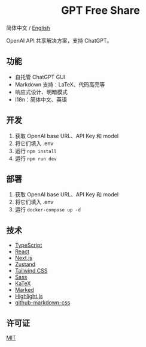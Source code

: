 <h1 align="center">GPT Free Share</h1>

简体中文 / [English](./README.md)

OpenAI API 共享解决方案，支持 ChatGPT。

## 功能

- 自托管 ChatGPT GUI
- Markdown 支持：LaTeX、代码高亮等
- 响应式设计、明暗模式
- I18n：简体中文、英语

## 开发

1. 获取 OpenAI base URL、API Key 和 model
2. 将它们填入 .env
3. 运行 `npm install`
4. 运行 `npm run dev`

## 部署

1. 获取 OpenAI base URL、API Key 和 model
2. 将它们填入 .env
3. 运行 `docker-compose up -d`

## 技术

- [TypeScript](https://www.typescriptlang.org/)
- [React](https://react.dev/)
- [Next.js](https://nextjs.org/)
- [Zustand](https://github.com/pmndrs/zustand)
- [Tailwind CSS](https://tailwindcss.com/)
- [Sass](https://sass-lang.com/)
- [KaTeX](https://katex.org/)
- [Marked](https://marked.js.org/)
- [Highlight.js](https://highlightjs.org/)
- [github-markdown-css](https://github.com/sindresorhus/github-markdown-css)

## 许可证

[MIT](https://opensource.org/license/mit/)